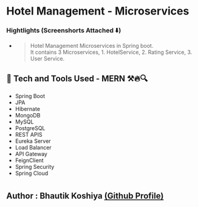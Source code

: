 # Hotel Management - Microservices

### Hightlights (Screenshorts Attached ⬇️)
- > Hotel Management Microservices in Spring boot.<br>
 It contains 3 Microservices, 1. HotelService, 2. Rating Service, 3. User Service.

## 🚀 Tech and Tools Used - MERN ⚒️🔥🔍

- Spring Boot 
- JPA
- Hibernate
- MongoDB
- MySQL
- PostgreSQL
- REST APIS
- Eureka Server
- Load Balancer
- API Gateway
- FeignClient 
- Spring Security
- Spring Cloud

#
## Author : Bhautik Koshiya [(Github Profile)](https://github.com/BhautikKoshiya)



    